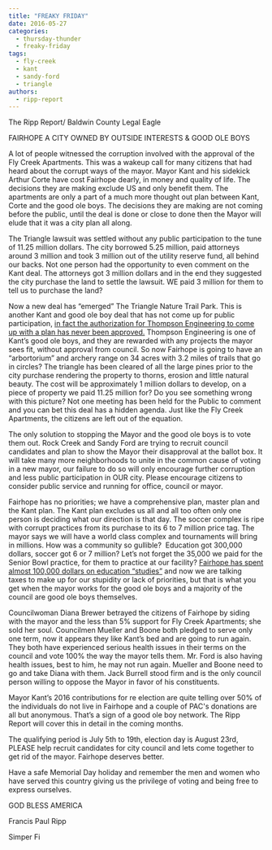 ```yaml
---
title: "FREAKY FRIDAY"
date: 2016-05-27
categories: 
  - thursday-thunder
  - freaky-friday
tags: 
  - fly-creek
  - kant
  - sandy-ford
  - triangle
authors: 
  - ripp-report
---
```


The Ripp Report/ Baldwin County Legal Eagle

FAIRHOPE A CITY OWNED BY OUTSIDE INTERESTS & GOOD OLE BOYS

A lot of people witnessed the corruption involved with the approval of the Fly Creek Apartments. This was a wakeup call for many citizens that had heard about the corrupt ways of the mayor. Mayor Kant and his sidekick Arthur Corte have cost Fairhope dearly, in money and quality of life. The decisions they are making exclude US and only benefit them. The apartments are only a part of a much more thought out plan between Kant, Corte and the good ole boys. The decisions they are making are not coming before the public, until the deal is done or close to done then the Mayor will elude that it was a city plan all along.

The Triangle lawsuit was settled without any public participation to the tune of 11.25 million dollars. The city borrowed 5.25 million, paid attorneys around 3 million and took 3 million out of the utility reserve fund, all behind our backs. Not one person had the opportunity to even comment on the Kant deal. The attorneys got 3 million dollars and in the end they suggested the city purchase the land to settle the lawsuit. WE paid 3 million for them to tell us to purchase the land?

Now a new deal has “emerged” The Triangle Nature Trail Park. This is another Kant and good ole boy deal that has not come up for public participation, [in fact the authorization for Thompson Engineering to come up with a plan has never been approved.](https://thefairhopetimes.blogspot.com/2016/05/new-plan-for-dyas-triangle-property.html) Thompson Engineering is one of Kant’s good ole boys, and they are rewarded with any projects the mayor sees fit, without approval from council. So now Fairhope is going to have an “arbortorium” and archery range on 34 acres with 3.2 miles of trails that go in circles? The triangle has been cleared of all the large pines prior to the city purchase rendering the property to thorns, erosion and little natural beauty. The cost will be approximately 1 million dollars to develop, on a piece of property we paid 11.25 million for? Do you see something wrong with this picture? Not one meeting has been held for the Public to comment and you can bet this deal has a hidden agenda. Just like the Fly Creek Apartments, the citizens are left out of the equation.

The only solution to stopping the Mayor and the good ole boys is to vote them out. Rock Creek and Sandy Ford are trying to recruit council candidates and plan to show the Mayor their disapproval at the ballot box. It will take many more neighborhoods to unite in the common cause of voting in a new mayor, our failure to do so will only encourage further corruption and less public participation in OUR city. Please encourage citizens to consider public service and running for office, council or mayor.

Fairhope has no priorities; we have a comprehensive plan, master plan and the Kant plan. The Kant plan excludes us all and all too often only one person is deciding what our direction is that day. The soccer complex is ripe with corrupt practices from its purchase to its 6 to 7 million price tag. The mayor says we will have a world class complex and tournaments will bring in millions. How was a community so gullible?  Education got 300,000 dollars, soccer got 6 or 7 million? Let’s not forget the 35,000 we paid for the Senior Bowl practice, for them to practice at our facility? [Fairhope has spent almost 100,000 dollars on education “studies”](https://lagniappemobile.com/tax-districts-mean-millions-island-eastern-shore-schools/) and now we are talking taxes to make up for our stupidity or lack of priorities, but that is what you get when the mayor works for the good ole boys and a majority of the council are good ole boys themselves.

Councilwoman Diana Brewer betrayed the citizens of Fairhope by siding with the mayor and the less than 5% support for Fly Creek Apartments; she sold her soul. Councilmen Mueller and Boone both pledged to serve only one term, now it appears they like Kant’s bed and are going to run again. They both have experienced serious health issues in their terms on the council and vote 100% the way the mayor tells them. Mr. Ford is also having health issues, best to him, he may not run again. Mueller and Boone need to go and take Diana with them. Jack Burrell stood firm and is the only council person willing to oppose the Mayor in favor of his constituents.

Mayor Kant’s 2016 contributions for re election are quite telling over 50% of the individuals do not live in Fairhope and a couple of PAC's donations are all but anonymous. That’s a sign of a good ole boy network. The Ripp Report will cover this in detail in the coming months.

The qualifying period is July 5th to 19th, election day is August 23rd, PLEASE help recruit candidates for city council and lets come together to get rid of the mayor. Fairhope deserves better.

Have a safe Memorial Day holiday and remember the men and women who have served this country giving us the privilege of voting and being free to express ourselves.

GOD BLESS AMERICA

Francis Paul Ripp

Simper Fi
